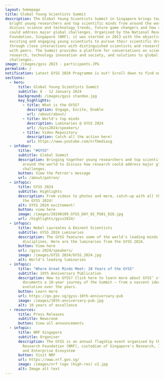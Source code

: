 ```yaml
---
layout: homepage
title: Global Young Scientists Summit
description: The Global Young Scientists Summit in Singapore brings together
  bright young researchers and top scientific minds from around the world to
  discuss science and technology trends, future game changers and how research
  could address major global challenges. Organised by the National Research
  Foundation, Singapore (NRF), it was started in 2013 with the objective of
  exciting and engaging young scientists to pursue their scientific dreams
  through close interactions with distinguished scientists and researchers, and
  with peers. The Summit provides a platform for conversations on science and
  research, technology innovation and society, and solutions to global
  challenges.
image: /images/gyss 2023 - participants.JPG
permalink: /
notification: Latest GYSS 2024 Programme is out! Scroll down to find out more.
sections:
  - hero:
      title: Global Young Scientists Summit
      subtitle: 8 - 12 January 2024
      background: /images/gyss standee.jpg
      key_highlights:
        - title: What is the GYSS?
          description: Engage, Excite, Enable
          url: /about/about/
        - title: World's top minds
          description: Luminaries @ GYSS 2024
          url: /Gyss2024/speakers/
        - title: Video Repository
          description: Catch all the action here!
          url: https://www.youtube.com/nrfmediasg
  - infobar:
      title: "#GYSS"
      subtitle: Global Summit
      description: Bringing together young researchers and top scientific minds from
        around the world to discuss how research could address major global
        challenges.
      button: View the Patron's message
      url: /about/patron/
  - infopic:
      title: GYSS 2024
      subtitle: Highlights
      description: From videos to photos and more, catch-up with all the action from
        the GYSS 2024!
      alt: GYSS 2024 excitement!
      button: view here
      image: /images/20240109_GYSS_DAY_02_PG01_028.jpg
      url: /highlights/gyss2024/
  - infopic:
      title: Nobel Laureates & Eminent Scientists
      subtitle: GYSS 2024 Luminaries
      description: The GYSS features some of the world's leading minds across various
        disciplines. Here are the luminaries from the GYSS 2024.
      button: View here
      url: /gyss-2024/speakers/
      image: /images/GYSS 2024/GYSS_2024.jpg
      alt: World's leading luminaries
  - infopic:
      title: "Where Great Minds Meet: 10 Years of the GYSS"
      subtitle: 10th Anniversary Publication
      description: New to GYSS? Click here to learn more about GYSS’ story. It
        documents a 10-year journey of the Summit — from a nascent idea to its
        evolution over the years.
      button: Learn more
      url: https://go.gov.sg/gyss-10th-anniversary-pub
      image: /images/10th-anniversary-pub.jpg
      alt: 10 years of excellence
  - resources:
      title: Press Releases
      subtitle: Newsroom
      button: View all announcements
  - infopic:
      title: NRF Singapore
      subtitle: Organiser
      description: The GYSS is an annual flagship event organised by the National
        Research Foundation (NRF), custodian of Singapore's Research, Innovation
        and Enterprise Ecosystem
      button: Visit NRF
      url: https://www.nrf.gov.sg/
      image: /images/nrf logo (high-res) v2.jpg
      alt: Image alt text
---
```

